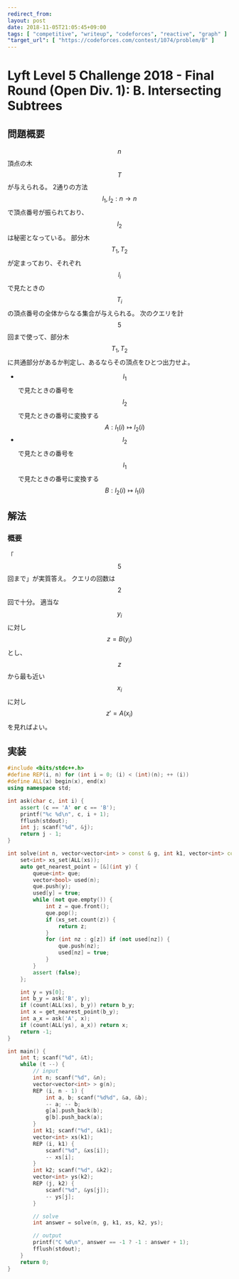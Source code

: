 ```yaml
---
redirect_from:
layout: post
date: 2018-11-05T21:05:45+09:00
tags: [ "competitive", "writeup", "codeforces", "reactive", "graph" ]
"target_url": [ "https://codeforces.com/contest/1074/problem/B" ]
---
```


# Lyft Level 5 Challenge 2018 - Final Round (Open Div. 1): B. Intersecting Subtrees

## 問題概要

$$n$$ 頂点の木 $$T$$ が与えられる。
2通りの方法 $$l_1, l_2 : n \to n$$ で頂点番号が振られており、$$l_2$$ は秘密となっている。
部分木 $$T_1, T_2$$ が定まっており、それぞれ $$l_i$$ で見たときの $$T_i$$ の頂点番号の全体からなる集合が与えられる。
次のクエリを計$$5$$回まで使って、部分木 $$T_1, T_2$$ に共通部分があるか判定し、あるならその頂点をひとつ出力せよ。

-   $$l_1$$ で見たときの番号を $$l_2$$ で見たときの番号に変換する $$A : l_1(i) \mapsto l_2(i)$$
-   $$l_2$$ で見たときの番号を $$l_1$$ で見たときの番号に変換する $$B : l_2(i) \mapsto l_1(i)$$

## 解法

### 概要

「$$5$$回まで」が実質答え。
クエリの回数は$$2$$回で十分。
適当な$$y_i$$に対し$$z = B(y_i)$$とし、$$z$$から最も近い$$x_i$$に対し$$z' = A(x_i)$$を見ればよい。

## 実装

``` c++
#include <bits/stdc++.h>
#define REP(i, n) for (int i = 0; (i) < (int)(n); ++ (i))
#define ALL(x) begin(x), end(x)
using namespace std;

int ask(char c, int i) {
    assert (c == 'A' or c == 'B');
    printf("%c %d\n", c, i + 1);
    fflush(stdout);
    int j; scanf("%d", &j);
    return j - 1;
}

int solve(int n, vector<vector<int> > const & g, int k1, vector<int> const & xs, int k2, vector<int> const & ys) {
    set<int> xs_set(ALL(xs));
    auto get_nearest_point = [&](int y) {
        queue<int> que;
        vector<bool> used(n);
        que.push(y);
        used[y] = true;
        while (not que.empty()) {
            int z = que.front();
            que.pop();
            if (xs_set.count(z)) {
                return z;
            }
            for (int nz : g[z]) if (not used[nz]) {
                que.push(nz);
                used[nz] = true;
            }
        }
        assert (false);
    };

    int y = ys[0];
    int b_y = ask('B', y);
    if (count(ALL(xs), b_y)) return b_y;
    int x = get_nearest_point(b_y);
    int a_x = ask('A', x);
    if (count(ALL(ys), a_x)) return x;
    return -1;
}

int main() {
    int t; scanf("%d", &t);
    while (t --) {
        // input
        int n; scanf("%d", &n);
        vector<vector<int> > g(n);
        REP (i, n - 1) {
            int a, b; scanf("%d%d", &a, &b);
            -- a; -- b;
            g[a].push_back(b);
            g[b].push_back(a);
        }
        int k1; scanf("%d", &k1);
        vector<int> xs(k1);
        REP (i, k1) {
            scanf("%d", &xs[i]);
            -- xs[i];
        }
        int k2; scanf("%d", &k2);
        vector<int> ys(k2);
        REP (j, k2) {
            scanf("%d", &ys[j]);
            -- ys[j];
        }

        // solve
        int answer = solve(n, g, k1, xs, k2, ys);

        // output
        printf("C %d\n", answer == -1 ? -1 : answer + 1);
        fflush(stdout);
    }
    return 0;
}
```
